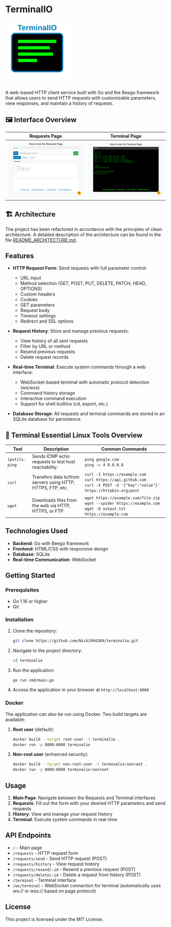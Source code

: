 # TerminalIO

![favicon](static/favicon.svg)

A web-based HTTP client service built with Go and the Beego framework that allows users to send HTTP requests with customizable parameters, view responses, and maintain a history of requests.

## 🖼️ Interface Overview

| Requests Page | Terminal Page |
|--------------|---------------|
| ![Requests Page](static/requests_comic.svg) | ![Terminal Page](static/terminal_comic.svg) |

## 🏗️ Architecture

The project has been refactored in accordance with the principles of clean architecture. A detailed description of the architecture can be found in the file [README_ARCHITECTURE.md](README_ARCHITECTURE.md).

## Features

- **HTTP Request Form**: Send requests with full parameter control:
  - URL input
  - Method selection (GET, POST, PUT, DELETE, PATCH, HEAD, OPTIONS)
  - Custom headers
  - Cookies
  - GET parameters
  - Request body
  - Timeout settings
  - Redirect and SSL options

- **Request History**: Store and manage previous requests:
  - View history of all sent requests
  - Filter by URL or method
  - Resend previous requests
  - Delete request records

- **Real-time Terminal**: Execute system commands through a web interface:
  - WebSocket-based terminal with automatic protocol detection (ws/wss)
  - Command history storage
  - Interactive command execution
  - Support for shell builtins (cd, export, etc.)


- **Database Storage**: All requests and terminal commands are stored in an SQLite database for persistence.


## 🧰 Terminal Essential Linux Tools Overview
| Tool            | Description                                      | Common Commands                                  |
|-----------------|--------------------------------------------------|--------------------------------------------------|
| `iputils-ping`  | Sends ICMP echo requests to test host reachability. | `ping google.com`<br>`ping -c 4 8.8.8.8`         |
| `curl`          | Transfers data to/from servers using HTTP, HTTPS, FTP, etc. | `curl -I https://example.com`<br>`curl https://api.github.com`<br>`curl -X POST -d '{"key":"value"}' https://httpbin.org/post` |
| `wget`          | Downloads files from the web via HTTP, HTTPS, or FTP. | `wget https://example.com/file.zip`<br>`wget --spider https://example.com`<br>`wget -O output.txt https://example.com` |

## Technologies Used

- **Backend**: Go with Beego framework
- **Frontend**: HTML/CSS with responsive design
- **Database**: SQLite
- **Real-time Communication**: WebSocket

## Getting Started

### Prerequisites

- Go 1.16 or higher
- Git

### Installation

1. Clone the repository:
   ```bash
   git clone https://github.com/Nick1994209/terminalio.git
   ```

2. Navigate to the project directory:
   ```bash
   cd terminalio
   ```

3. Run the application:
   ```bash
   go run cmd/main.go
   ```

4. Access the application in your browser at `http://localhost:8080`

### Docker

The application can also be run using Docker. Two build targets are available:

1. **Root user** (default):
   ```bash
   docker build --target root-user -t terminalio .
   docker run -p 8080:8080 terminalio
   ```

2. **Non-root user** (enhanced security):
   ```bash
   docker build --target non-root-user -t terminalio:nonroot .
   docker run -p 8080:8080 terminalio:nonroot
   ```

## Usage

1. **Main Page**: Navigate between the Requests and Terminal interfaces
2. **Requests**: Fill out the form with your desired HTTP parameters and send requests
3. **History**: View and manage your request history
4. **Terminal**: Execute system commands in real-time

## API Endpoints

- `/` - Main page
- `/requests` - HTTP request form
- `/requests/send` - Send HTTP request (POST)
- `/requests/history` - View request history
- `/requests/resend/:id` - Resend a previous request (POST)
- `/requests/delete/:id` - Delete a request from history (POST)
- `/terminal` - Terminal interface
- `/ws/terminal` - WebSocket connection for terminal (automatically uses ws:// or wss:// based on page protocol)

## License

This project is licensed under the MIT License.